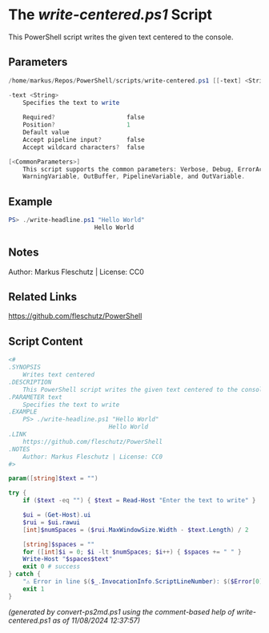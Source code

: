 The *write-centered.ps1* Script
===========================

This PowerShell script writes the given text centered to the console.

Parameters
----------
```powershell
/home/markus/Repos/PowerShell/scripts/write-centered.ps1 [[-text] <String>] [<CommonParameters>]

-text <String>
    Specifies the text to write
    
    Required?                    false
    Position?                    1
    Default value                
    Accept pipeline input?       false
    Accept wildcard characters?  false

[<CommonParameters>]
    This script supports the common parameters: Verbose, Debug, ErrorAction, ErrorVariable, WarningAction, 
    WarningVariable, OutBuffer, PipelineVariable, and OutVariable.
```

Example
-------
```powershell
PS> ./write-headline.ps1 "Hello World"
						Hello World

```

Notes
-----
Author: Markus Fleschutz | License: CC0

Related Links
-------------
https://github.com/fleschutz/PowerShell

Script Content
--------------
```powershell
<#
.SYNOPSIS
	Writes text centered
.DESCRIPTION
	This PowerShell script writes the given text centered to the console.
.PARAMETER text
	Specifies the text to write
.EXAMPLE
	PS> ./write-headline.ps1 "Hello World"
							Hello World
.LINK
	https://github.com/fleschutz/PowerShell
.NOTES
	Author: Markus Fleschutz | License: CC0
#>

param([string]$text = "")

try {
	if ($text -eq "") { $text = Read-Host "Enter the text to write" }

	$ui = (Get-Host).ui
	$rui = $ui.rawui 
	[int]$numSpaces = ($rui.MaxWindowSize.Width - $text.Length) / 2

	[string]$spaces = ""
	for ([int]$i = 0; $i -lt $numSpaces; $i++) { $spaces += " " }
	Write-Host "$spaces$text"
	exit 0 # success
} catch {
	"⚠️ Error in line $($_.InvocationInfo.ScriptLineNumber): $($Error[0])"
	exit 1
}
```

*(generated by convert-ps2md.ps1 using the comment-based help of write-centered.ps1 as of 11/08/2024 12:37:57)*
